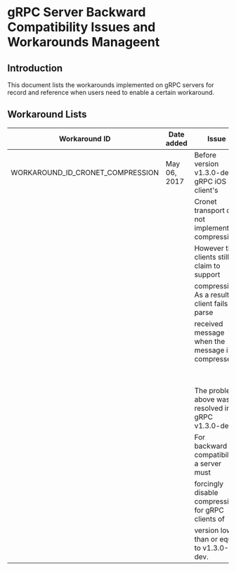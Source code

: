 # gRPC Server Backward Compatibility Issues and Workarounds Manageent

## Introduction
This document lists the workarounds implemented on gRPC servers for record and reference when users need to enable a certain workaround.

## Workaround Lists

| Workaround ID                       | Date added   | Issue                                             | Workaround Description                               | Status                   |
|-------------------------------------|--------------|---------------------------------------------------|------------------------------------------------------|--------------------------|
| WORKAROUND\_ID\_CRONET\_COMPRESSION | May 06, 2017 | Before version v1.3.0-dev, gRPC iOS client's      | Implemented as a server channel filter in C core.    | Implemented in C and C++ |
|                                     |              | Cronet transport did not implement compression.   | The filter identifies the version of peer client     |                          |
|                                     |              | However the clients still claim to support        | with incoming `user-agent` header of each call. If   |                          |
|                                     |              | compression. As a result, a client fails to parse | the client's gRPC version is lower that or equal to  |                          |
|                                     |              | received message when the message is compressed.  | v1.3.x, a flag GRPC\_WRITE\_NO\_COMPRESS is marked   |                          |
|                                     |              |                                                   | for all send\_message ops which prevents compression |                          |
|                                     |              | The problem above was resolved in gRPC v1.3.0-dev.| of the messages to be sent out.                      |                          |
|                                     |              | For backward compatibility, a server must         |                                                      |                          |
|                                     |              | forcingly disable compression for gRPC clients of |                                                      |                          |
|                                     |              | version lower than or equal to v1.3.0-dev.        |                                                      |                          |

